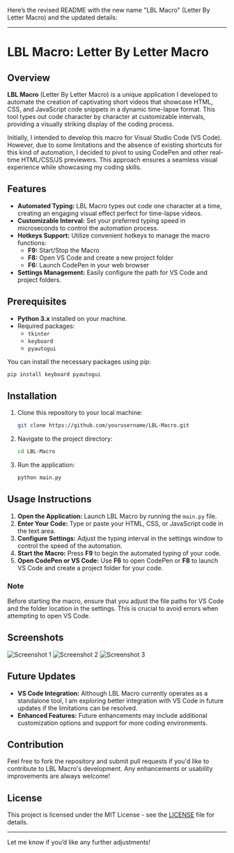 Here’s the revised README with the new name "LBL Macro" (Letter By Letter Macro) and the updated details:

---

# LBL Macro: Letter By Letter Macro

## Overview

**LBL Macro** (Letter By Letter Macro) is a unique application I developed to automate the creation of captivating short videos that showcase HTML, CSS, and JavaScript code snippets in a dynamic time-lapse format. This tool types out code character by character at customizable intervals, providing a visually striking display of the coding process.

Initially, I intended to develop this macro for Visual Studio Code (VS Code). However, due to some limitations and the absence of existing shortcuts for this kind of automation, I decided to pivot to using CodePen and other real-time HTML/CSS/JS previewers. This approach ensures a seamless visual experience while showcasing my coding skills.

## Features

- **Automated Typing:** LBL Macro types out code one character at a time, creating an engaging visual effect perfect for time-lapse videos.
- **Customizable Interval:** Set your preferred typing speed in microseconds to control the automation process.
- **Hotkeys Support:** Utilize convenient hotkeys to manage the macro functions:
  - **F9:** Start/Stop the Macro
  - **F8:** Open VS Code and create a new project folder
  - **F6:** Launch CodePen in your web browser
- **Settings Management:** Easily configure the path for VS Code and project folders.

## Prerequisites

- **Python 3.x** installed on your machine.
- Required packages: 
  - `tkinter`
  - `keyboard`
  - `pyautogui`
  
You can install the necessary packages using pip:

```bash
pip install keyboard pyautogui
```

## Installation

1. Clone this repository to your local machine:
   ```bash
   git clone https://github.com/yourusername/LBL-Macro.git
   ```
   
2. Navigate to the project directory:
   ```bash
   cd LBL-Macro
   ```

3. Run the application:
   ```bash
   python main.py
   ```

## Usage Instructions

1. **Open the Application:** Launch LBL Macro by running the `main.py` file.
2. **Enter Your Code:** Type or paste your HTML, CSS, or JavaScript code in the text area.
3. **Configure Settings:** Adjust the typing interval in the settings window to control the speed of the automation.
4. **Start the Macro:** Press **F9** to begin the automated typing of your code.
5. **Open CodePen or VS Code:** Use **F6** to open CodePen or **F8** to launch VS Code and create a project folder for your code.

### Note
Before starting the macro, ensure that you adjust the file paths for VS Code and the folder location in the settings. This is crucial to avoid errors when attempting to open VS Code.

## Screenshots

<!-- Add your screenshots here -->
![Screenshot 1](https://i.postimg.cc/fLBLf7PP/image.png)
![Screenshot 2](https://i.postimg.cc/GtfmZLdJ/image.png)
![Screenshot 3](https://i.postimg.cc/MGwpkr24/image.png)

## Future Updates

- **VS Code Integration:** Although LBL Macro currently operates as a standalone tool, I am exploring better integration with VS Code in future updates if the limitations can be resolved.
- **Enhanced Features:** Future enhancements may include additional customization options and support for more coding environments.

## Contribution

Feel free to fork the repository and submit pull requests if you'd like to contribute to LBL Macro's development. Any enhancements or usability improvements are always welcome!

## License

This project is licensed under the MIT License - see the [LICENSE](LICENSE) file for details.

---

Let me know if you’d like any further adjustments!
